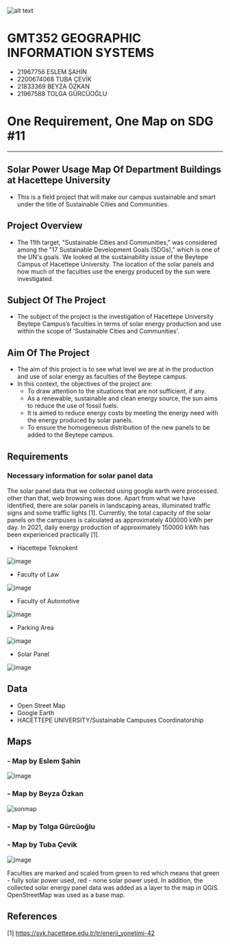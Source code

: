 ![alt text](https://www.freelogovectors.net/wp-content/uploads/2020/07/hacettepe-universitesi-logo-768x178.png)

# GMT352 GEOGRAPHIC INFORMATION SYSTEMS
* 21967756 ESLEM ŞAHİN 
* 2200674068 TUBA ÇEVİK 
* 21833369 BEYZA ÖZKAN 
* 21967588 TOLGA GÜRCÜOĞLU


# One Requirement, One Map on SDG #11

---

## Solar Power Usage Map Of Department Buildings at Hacettepe University


- This is a field project that will make our campus sustainable and smart under the title of Sustainable Cities and Communities.

## Project Overview

* The 11th target, "Sustainable Cities and Communities," was considered among the "17 Sustainable Development Goals (SDGs)," which is one of the UN's goals. We looked at the sustainability issue of the Beytepe Campus of Hacettepe University. The location of the solar panels and how much of the faculties use the energy produced by the sun were investigated.

## Subject Of The Project

* The subject of the project is the investigation of Hacettepe University Beytepe Campus’s faculties in terms of solar energy production and use within the scope of 'Sustainable Cities and Communities'.

## Aim Of The Project

* The aim of this project is to see what level we are at in the production and use of solar energy as faculties of the Beytepe campus. 
 * In this context, the objectives of the project are:
    * To draw attention to the situations that are not sufficient, if any.
    * As a renewable, sustainable and clean energy source, the sun aims to reduce the use of fossil fuels.
    * It is aimed to reduce energy costs by meeting the energy need with the energy produced by solar panels.
    * To ensure the homogeneous distribution of the new panels to be added to the Beytepe campus.

## Requirements

### Necessary information for solar panel data

The solar panel data that we collected using google earth were processed. other than that, web browsing was done. Apart from what we have identified, there are solar panels in landscaping areas, illuminated traffic signs and some traffic lights [1]. Currently, the total capacity of the solar panels on the campuses is calculated as approximately 400000 kWh per day. In 2021, daily energy production of approximately 150000 kWh has been experienced practically [1].

* Hacettepe Teknokent 

![image](https://user-images.githubusercontent.com/120361919/228573404-bd1d4cfa-415c-4cca-8971-39779f2bc570.png)

* Faculty of Law 

![image](https://user-images.githubusercontent.com/120361919/228573839-70ec5e6e-5cbf-4644-abfc-cb9885030732.png)

* Faculty of Automotive

![image](https://user-images.githubusercontent.com/120361919/228575020-7a0e5eab-adb9-49f0-8e81-61d330a9b750.png)

* Parking Area

![image](https://user-images.githubusercontent.com/120361919/228575776-c1069318-dc14-4153-aadb-72fb99a9f206.png)

* Solar Panel 

![image](https://user-images.githubusercontent.com/120361919/228576740-d3dc97ec-c7f7-4ec5-b050-e80a654b91c5.png)


## Data 
* Open Street Map
* Google Earth
* HACETTEPE UNIVERSITY/Sustainable Campuses Coordinatorship

## Maps

### - Map by Eslem Şahin 

![image](https://user-images.githubusercontent.com/120361919/228625937-097377f4-a60f-49d8-a364-d949b306c245.png)


### - Map by Beyza Özkan

![sonmap](https://user-images.githubusercontent.com/81756642/228624670-7a8d97b1-93ef-4827-b188-3d0fab5596b4.jpg)


### - Map by Tolga Gürcüoğlu

### - Map by Tuba Çevik

![image](https://user-images.githubusercontent.com/128680001/228599548-32a91ccb-ac9a-455e-b7a9-64c261d3d781.png)


 Faculties are marked and scaled from green to red which means that green - fully solar power used, red - none solar power used. In addition, the collected solar energy panel data was added as a layer to the map in QGIS. OpenStreetMap was used as a base map.


## References

[1] https://syk.hacettepe.edu.tr/tr/enerji_yonetimi-42


